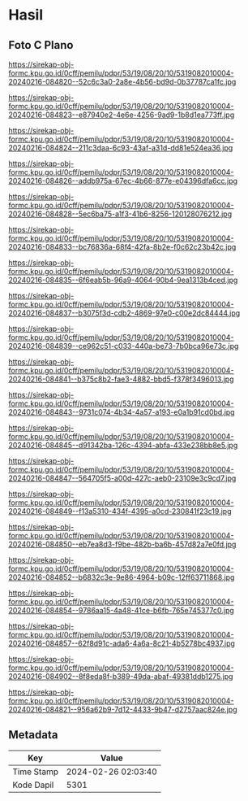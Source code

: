 # Hasil

## Foto C Plano

https://sirekap-obj-formc.kpu.go.id/0cff/pemilu/pdpr/53/19/08/20/10/5319082010004-20240216-084820--52c6c3a0-2a8e-4b56-bd9d-0b37787ca1fc.jpg

https://sirekap-obj-formc.kpu.go.id/0cff/pemilu/pdpr/53/19/08/20/10/5319082010004-20240216-084823--e87940e2-4e6e-4256-9ad9-1b8d1ea773ff.jpg

https://sirekap-obj-formc.kpu.go.id/0cff/pemilu/pdpr/53/19/08/20/10/5319082010004-20240216-084824--211c3daa-6c93-43af-a31d-dd81e524ea36.jpg

https://sirekap-obj-formc.kpu.go.id/0cff/pemilu/pdpr/53/19/08/20/10/5319082010004-20240216-084826--addb975a-67ec-4b66-877e-e04396dfa6cc.jpg

https://sirekap-obj-formc.kpu.go.id/0cff/pemilu/pdpr/53/19/08/20/10/5319082010004-20240216-084828--5ec6ba75-a1f3-41b6-8256-120128076212.jpg

https://sirekap-obj-formc.kpu.go.id/0cff/pemilu/pdpr/53/19/08/20/10/5319082010004-20240216-084833--bc76836a-68f4-42fa-8b2e-f0c62c23b42c.jpg

https://sirekap-obj-formc.kpu.go.id/0cff/pemilu/pdpr/53/19/08/20/10/5319082010004-20240216-084835--6f6eab5b-96a9-4064-90b4-9ea1313b4ced.jpg

https://sirekap-obj-formc.kpu.go.id/0cff/pemilu/pdpr/53/19/08/20/10/5319082010004-20240216-084837--b3075f3d-cdb2-4869-97e0-c00e2dc84444.jpg

https://sirekap-obj-formc.kpu.go.id/0cff/pemilu/pdpr/53/19/08/20/10/5319082010004-20240216-084839--ce962c51-c033-440a-be73-7b0bca96e73c.jpg

https://sirekap-obj-formc.kpu.go.id/0cff/pemilu/pdpr/53/19/08/20/10/5319082010004-20240216-084841--b375c8b2-fae3-4882-bbd5-f378f3496013.jpg

https://sirekap-obj-formc.kpu.go.id/0cff/pemilu/pdpr/53/19/08/20/10/5319082010004-20240216-084843--9731c074-4b34-4a57-a193-e0a1b91cd0bd.jpg

https://sirekap-obj-formc.kpu.go.id/0cff/pemilu/pdpr/53/19/08/20/10/5319082010004-20240216-084845--d91342ba-126c-4394-abfa-433e238bb8e5.jpg

https://sirekap-obj-formc.kpu.go.id/0cff/pemilu/pdpr/53/19/08/20/10/5319082010004-20240216-084847--564705f5-a00d-427c-aeb0-23109e3c9cd7.jpg

https://sirekap-obj-formc.kpu.go.id/0cff/pemilu/pdpr/53/19/08/20/10/5319082010004-20240216-084849--f13a5310-434f-4395-a0cd-230841f23c19.jpg

https://sirekap-obj-formc.kpu.go.id/0cff/pemilu/pdpr/53/19/08/20/10/5319082010004-20240216-084850--eb7ea8d3-f9be-482b-ba6b-457d82a7e0fd.jpg

https://sirekap-obj-formc.kpu.go.id/0cff/pemilu/pdpr/53/19/08/20/10/5319082010004-20240216-084852--b6832c3e-9e86-4964-b09c-12ff63711868.jpg

https://sirekap-obj-formc.kpu.go.id/0cff/pemilu/pdpr/53/19/08/20/10/5319082010004-20240216-084854--9786aa15-4a48-41ce-b6fb-765e745377c0.jpg

https://sirekap-obj-formc.kpu.go.id/0cff/pemilu/pdpr/53/19/08/20/10/5319082010004-20240216-084857--62f8d91c-ada6-4a6a-8c21-4b5278bc4937.jpg

https://sirekap-obj-formc.kpu.go.id/0cff/pemilu/pdpr/53/19/08/20/10/5319082010004-20240216-084902--8f8eda8f-b389-49da-abaf-49381ddb1275.jpg

https://sirekap-obj-formc.kpu.go.id/0cff/pemilu/pdpr/53/19/08/20/10/5319082010004-20240216-084821--956a62b9-7d12-4433-9b47-d2757aac824e.jpg


## Metadata

| Key        | Value               |
| ---------- | ------------------- |
| Time Stamp | 2024-02-26 02:03:40 |
| Kode Dapil | 5301                |



